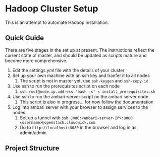 # Hadoop Cluster Setup

This is an attempt to automate Hadoop installation.

## Quick Guide

There are five stages in the set up at present. The instructions reflect the current state of master, and should be updated as scripts mature and become more comprehensive.

1. Edit the settings.yml file with the details of your cluster
1. Set up your own machine with an ssh key and tranfer it to all nodes
   1. The script is not in master yet,  use `ssh-keygen` and `ssh-copy-id`
1. Use ssh to run the prerequisites script on each node
   1. `ssh root@node.ip.address 'bash -s' < install_prerequisites.sh`
1. Use ssh to run the ambari-server script on the ambari server node
   1. This script is also in progress... for now follow the documentation
1. Log into ambari server with your browser to assign services to the nodes
   1. Set up a tunnel with `ssh 8080:<ambari-server-IP>:8080 <username>@openstack.cloudwick.com`
   1. Go to `http://localhost:8080` in the browser and log in as admin/admin

## Project Structure